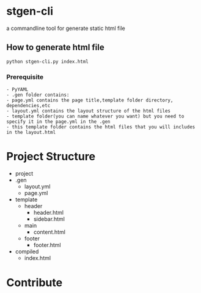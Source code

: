 # stgen-cli
a commandline tool for generate static html file 

## How to generate html file
```python stgen-cli.py index.html```
### Prerequisite
	- PyYAML
	- .gen folder contains:
    - page.yml contains the page title,template folder directory, dependencies,etc
    - layout.yml contains the layout structure of the html files
	- template folder(you can name whatever you want) but you need to specify it in the page.yml in the .gen
  	- this template folder contains the html files that you will includes in the layout.html
 
# Project Structure
* project
 * .gen
   * layout.yml
   * page.yml
 * template
   * header
     * header.html
     * sidebar.html
   * main
     * content.html
   * footer
     * footer.html
 * compiled
   * index.html

# Contribute
